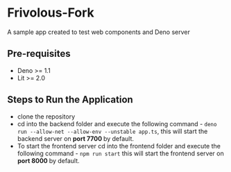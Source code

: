 # Frivolous-Fork
A sample app created to test web components and Deno server

## Pre-requisites

  - Deno >= 1.1
  - Lit >= 2.0
  
## Steps to Run the Application

  - clone the repository
  - cd into the backend folder and execute the following command - ``` deno run --allow-net --allow-env --unstable app.ts ```, this will start the backend server on <b> port 7700 </b> by default.
  - To start the frontend server cd into the frontend folder and execute the following command - ``` npm run start ``` this will start the frontend server on <b> port 8000 </b> by default.

